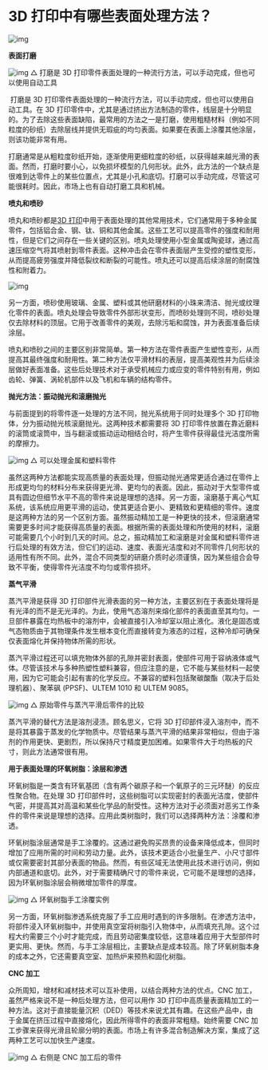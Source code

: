 # 3D 打印中有哪些表面处理方法？

![img](https://www.3ddayin.net/uploads/allimg/230907/110ZT552-0.jpg)

**表面打磨**

![img](https://www.3ddayin.net/uploads/allimg/230907/110ZSM2-1.jpg)
△ 打磨是 3D 打印零件表面处理的一种流行方法，可以手动完成，但也可以使用自动工具

​ 打磨是 3D 打印零件表面处理的一种流行方法，可以手动完成，但也可以使用自动工具。在 3D 打印零件中，尤其是通过挤出方法制造的零件，线层是十分明显的。为了去除这些表面缺陷，最常用的方法之一是打磨，使用粗糙材料（例如不同粒度的砂纸）去除层线并提供无瑕疵的均匀表面。如果要在表面上涂覆其他涂层，则该功能非常有用。

打磨通常是从粗粒度砂纸开始，逐渐使用更细粒度的砂纸，以获得越来越光滑的表面。然而，打磨时要小心，以免损坏模型的几何形状。此外，此方法的一个缺点是很难到达零件上的某些位置点，尤其是小孔和底切。打磨可以手动完成，尽管这可能很耗时。因此，市场上也有自动打磨工具和机械。

**喷丸和喷砂**

喷丸和喷砂都是[3D 打印](https://www.3ddayin.net/)中用于表面处理的其他常用技术，它们通常用于多种金属零件，包括铝合金、钢、钛、铜和其他金属。这些工艺可以提高零件的强度和耐用性，但是它们之间存在一些关键的区别。喷丸处理使用小型金属或陶瓷球，通过高速压缩空气将其喷射到零件表面。这种冲击会在零件表面层产生受控的塑性变形，从而提高疲劳强度并降低裂纹和断裂的可能性。喷丸还可以提高后续涂层的耐腐蚀性和附着力。

![img](https://www.3ddayin.net/uploads/allimg/230907/110ZSN0-2.jpg)

另一方面，喷砂使用玻璃、金属、塑料或其他研磨材料的小珠来清洁、抛光或纹理化零件的表面。喷丸处理会导致零件外部形状变形，而喷砂处理则不同，喷砂处理仅去除材料的顶层。它用于改善零件的美观，去除污垢和腐蚀，并为表面准备后续涂层。

喷丸和喷砂之间的主要区别非常简单。第一种方法在零件表面产生塑性变形，从而提高其最终强度和耐用性。第二种方法仅平滑材料的表层，提高美观性并为后续涂层做好表面准备。这些后处理技术对于承受机械应力或应变的零件特别有用，例如齿轮、弹簧、涡轮机部件以及飞机和车辆的结构零件。

**抛光方法：振动抛光和滚磨抛光**

与前面提到的将零件逐一处理的方法不同，抛光系统用于同时处理多个 3D 打印物体，分为振动抛光核滚磨抛光。这两种技术都需要将 3D 打印零件放置在靠近磨料的滚筒或滚筒中，当与翻滚或振动运动相结合时，将产生零件获得最佳光洁度所需的摩擦力。

![img](https://www.3ddayin.net/uploads/allimg/230907/110ZQ037-3.jpg)
△ 可以处理金属和塑料零件

虽然这两种方法都能实现高质量的表面处理，但振动抛光通常更适合通过在零件上形成更均匀的材料分布来获得更光滑、更均匀的表面。因此，振动对于大型零件或具有圆边但细节水平不高的零件来说是理想的选择。另一方面，滚磨基于离心气缸系统，该系统应用更平滑的运动，使其更适合更小、更精致和更精细的零件。速度是这两种方法的另一个区别方面。虽然振动精加工是一种更快的技术，但滚磨通常需要更多时间才能获得高质量的表面。根据所需的表面处理和所使用的材料，滚磨可能需要几个小时到几天的时间。总之，振动精加工和滚磨是对金属和塑料零件进行后处理的有效方法，但它们的运动、速度、表面光洁度和对不同零件几何形状的适用性有所不同。此外，混合不同类型的研磨介质时必须谨慎，因为某些组合会导致不平衡，使得零件光洁度不均匀或零件损坏。

**蒸气平滑**

蒸汽平滑是获得 3D 打印部件光滑表面的另一种方法，主要区别在于表面处理将是有光泽的而不是无光泽的。为此，使用气态溶剂来熔化部件的表面直至其均匀。一旦部件暴露在均热板中的溶剂中，会被直接引入冷却室以阻止液化。液化是固态或气态物质由于其物理条件发生根本变化而直接转变为液态的过程，这种冷却可确保仅表面熔化并保持物体所需的形状。

蒸汽平滑过程还可以填充物体外部的孔隙并密封表面，使部件可用于容纳液体或气体。尽管该技术与多种热塑性塑料兼容，但应注意的是，它不能与某些材料一起使用，因为它可能会引起有害的化学反应。不兼容的塑料包括聚碳酸酯（取决于后处理机器）、聚苯砜 (PPSF)、ULTEM 1010 和 ULTEM 9085。

![img](https://www.3ddayin.net/uploads/allimg/230907/110ZQ502-4.jpg)
△ 原始零件与蒸汽平滑后零件的比较

蒸汽平滑的替代方法是溶剂浸渍。顾名思义，它将 3D 打印部件浸入溶剂中，而不是将其暴露于蒸发的化学物质中。尽管结果与蒸汽平滑的结果非常相似，但由于溶剂的作用更快、更剧烈，所以保持尺寸精度更加困难。如果零件大于均热板的尺寸，则此方法通常很有用。

**用于表面处理的环氧树脂：涂层和渗透**

环氧树脂是一类含有环氧基团（含有两个碳原子和一个氧原子的三元环醚）的反应性聚合物。在处理 3D 打印部件时，这些树脂可以实现密封的表面光洁度，使部件气密，并提高其对高温和某些化学品的耐受性。这种方法对于必须面对恶劣工作条件的零件来说是理想的选择。应用此类树脂时，我们可以选择两种方法：涂覆和渗透。

环氧树脂涂层通常是手工涂覆的。这通过避免购买昂贵的设备来降低成本，但同时增加了应用所需的时间和劳动力量。此外，该技术更适合小批量生产、小尺寸部件或仅需要密封其部分表面的物品。然而，有些区域无法使用此技术进行访问，例如内部通道和底切。此外，对于需要精确尺寸的零件来说，它可能不是理想的选择，因为环氧树脂涂层会稍微增加零件的厚度。

![img](https://www.3ddayin.net/uploads/allimg/230907/110ZQ1K-5.jpg)
△ 环氧树脂手工涂覆实例

另一方面，环氧树脂渗透系统克服了手工应用时遇到的许多限制。在渗透方法中，将部件浸入环氧树脂中，并使用真空室将树脂引入物体中，从而填充孔隙。这个过程大约需要三个小时才能完成，而且劳动密集度较低，这意味着应用于大型部件时更实用、更快。然而，与手工涂层相比，主要缺点是成本较高。除了环氧树脂本身的成本之外，它还需要真空室、加热炉来预热和固化树脂。

**CNC 加工**

众所周知，增材和减材技术可以互补使用，以结合两种方法的优点。CNC 加工，虽然严格来说不是一种后处理方法，但可以用作 3D 打印中高质量表面精加工的一种方法。这对于直接能量沉积（DED）等技术来说尤其有趣。在这些产品中，由于金属在挤压过程中直接熔化，因此所得零件的表面非常粗糙。始终需要 CNC 加工步骤来获得光滑且轮廓分明的表面。市场上有许多混合制造解决方案，集成了这两种工艺可以加快生产速度。

![img](https://www.3ddayin.net/uploads/allimg/230907/110ZU3O-6.jpg)
△ 右侧是 CNC 加工后的零件
